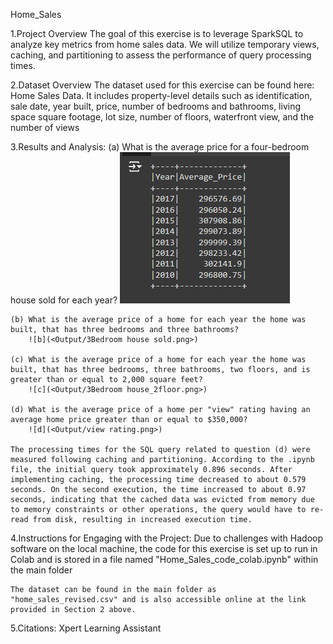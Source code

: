 Home_Sales

1.Project Overview
    The goal of this exercise is to leverage SparkSQL to analyze key metrics from home sales data. We will utilize temporary views, caching, and partitioning to assess the performance of query processing times.

2.Dataset Overview
    The dataset used for this exercise can be found here: Home Sales Data. It includes property-level details such as identification, sale date, year built, price, number of bedrooms and bathrooms, living space square footage, lot size, number of floors, waterfront view, and the number of views

3.Results and Analysis:
    (a) What is the average price for a four-bedroom house sold for each year?
    ![a](<Output/4 Bedroom house sold.png>)

    (b) What is the average price of a home for each year the home was built, that has three bedrooms and three bathrooms?
        ![b](<Output/3Bedroom house sold.png>)

    (c) What is the average price of a home for each year the home was built, that has three bedrooms, three bathrooms, two floors, and is greater than or equal to 2,000 square feet?
        ![c](<Output/3Bedroom house_2floor.png>)

    (d) What is the average price of a home per "view" rating having an average home price greater than or equal to $350,000?
        ![d](<Output/view rating.png>)

    The processing times for the SQL query related to question (d) were measured following caching and partitioning. According to the .ipynb file, the initial query took approximately 0.896 seconds. After implementing caching, the processing time decreased to about 0.579 seconds. On the second execution, the time increased to about 0.97 seconds, indicating that the cached data was evicted from memory due to memory constraints or other operations, the query would have to re-read from disk, resulting in increased execution time.

4.Instructions for Engaging with the Project:
    Due to challenges with Hadoop software on the local machine, the code for this exercise is set up to run in Colab and is stored in a file named "Home_Sales_code_colab.ipynb" within the main folder

    The dataset can be found in the main folder as "home_sales_revised.csv" and is also accessible online at the link provided in Section 2 above.

5.Citations:
    Xpert Learning Assistant